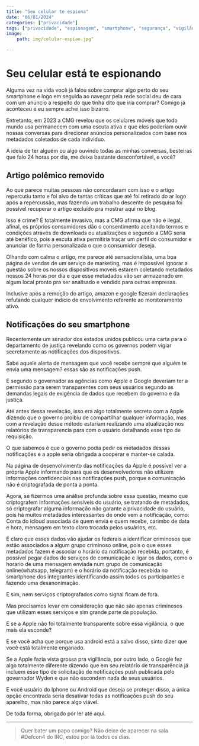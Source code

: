 ```yaml
---
title: "Seu celular te espiona"
date: "06/01/2024"
categories: ["privacidade"]
tags: ["privacidade", "espionagem", "smartphone", "segurança", "vigilância"]
image:
    path: img/celular-espiao.jpg"

---
```


# Seu celular está te espionando

Alguma vez na vida você já falou sobre comprar algo perto do seu smartphone e logo em seguida ao navegar pela rede social deu de cara com um anúncio a respeito do que tinha dito que iria comprar? Comigo já aconteceu e eu sempre achei isso bizarro.

Entretanto, em 2023 a CMG revelou que os celulares móveis que todo mundo usa permanecem com uma escuta ativa e que eles poderiam ouvir nossas conversas para direcionar anúncios personalizados com base nos metadados coletados de cada individuo.

A ideia de ter alguém ou algo ouvindo todas as minhas conversas, besteiras que falo 24 horas por dia, me deixa bastante desconfortável, e você?

## Artigo polêmico removido

Ao que parece muitas pessoas não concordaram com isso e o artigo repercutiu tanto e foi alvo de tantas críticas que até foi retirado do ar logo após a repercussão, mas fazendo um trabalho descente de pesquisa foi possível recuperar o artigo excluído pra mostrar aqui no blog.

Isso é crime? É totalmente invasivo, mas a CMG afirma que não é ilegal, afinal, os próprios consumidores dão o consentimento aceitando termos e condições através de downloads ou atualizações e segundo a CMG seria até benéfico, pois a escuta ativa permitiria traçar um perfil do consumidor e anunciar de forma personalizada o que o consumidor deseja.

Olhando com calma o artigo, me parece até sensacionalista, uma boa página de vendas de um serviço de marketing, mas é impossível ignorar a questão sobre os nossos dispositivos moveis estarem coletando metadados nossos 24 horas por dia e que esse metadados vão ser armazenado em algum local pronto pra ser analisado e vendido para outras empresas.

Inclusive após a remoção do artigo, amazon e google fizeram declarações refutando qualquer indício de envolvimento referente ao monitoramento ativo.

## Notificações do seu smartphone

Recentemente um senador dos estados unidos publicou uma carta para o departamento de justiça revelando como os governos podem vigiar secretamente as notificações dos dispositivos.

Sabe aquele alerta de mensagem que você recebe sempre que alguém te envia uma mensagem? essas são as notificações push.

E segundo o governador as agências como Apple e Google deveriam ter a permissão para serem transparentes com seus usuários segundo as demandas legais de exigência de dados que recebem do governo e da justiça.

Até antes dessa revelação, isso era algo totalmente secreto com a Apple dizendo que o governo proibiu de compartilhar qualquer informação, mas com a revelação desse método estariam realizando uma atualização nos relatórios de transparencia para com o usuário detalhando esse tipo de requisição.

O que sabemos é que o governo podia pedir os metadados dessas notificações e a apple seria obrigada a cooperar e manter-se calada.

Na página de desenvolvimento das notificações da Apple é possível ver a própria Apple informando para que os desenvolvedores não utilizem informações confidenciais nas notificações push, porque a comunicação não é criptografada de ponta a ponta.

Agora, se fizermos uma análise profunda sobre essa questão, mesmo que criptografem informações sensíveis do usuário, se tratando de metadados, só criptografar alguma informação não garante a privacidade do usuário, pois há muitos metadados interessantes de onde vem a notificação, como: Conta do icloud associada de quem envia e quem recebe, carimbo de data e hora, mensagem em texto claro trocada pelos usuários, etc.

É claro que esses dados vão ajudar os federais a identificar criminosos que estão associados a algum grupo criminoso online, pois o que esses metadados fazem é associar o horário da notificação recebida, portanto, é possível pegar dados de serviços de comunicação e ligar os dados, como o horario de uma mensagem enviada num grupo de comunicação online(whatsapp, telegram) e o horário da notificação recebida no smartphone dos integrantes identificando assim todos os participantes e fazendo uma desanonimação.

E sim, nem serviços criptografados como signal ficam de fora.

Mas precisamos levar em consideração que não são apenas criminosos que utilizam esses serviços e sim grande parte da população.

E se a Apple não foi totalmente transparente sobre essa vigilância, o que mais ela esconde?

E se você acha que porque usa android está a salvo disso, sinto dizer que você está totalmente enganado.

Se a Apple fazia vista grossa pra vigilância, por outro lado, o Google fez algo totalmente diferente dizendo que em seu relatório de transparência já incluem esse tipo de solicitação de notificações push publicada pelo governador Wyden e que não escondem nada de seus usuários.

E você usuário do Iphone ou Android que deseja se proteger disso, a única opção encontrada seria desativar todas as notificações push do seu aparelho, mas não parece algo viável.

De toda forma, obrigado por ler até aqui.

---

> Quer bater um papo comigo? Não deixe de aparecer na sala #Defcon4 do IRC, estou por lá todos os dias. 